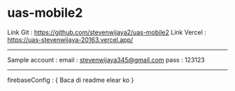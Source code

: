# uas-mobile2
Link Git : https://github.com/stevenwijaya2/uas-mobile2
Link Vercel : https://uas-stevenwijaya-20163.vercel.app/

----------------------------------------------

Sample account  :
email : stevenwijaya345@gmail.com
pass : 123123

-----------------------------------------------

firebaseConfig : {
    Baca di readme elear ko
  }
